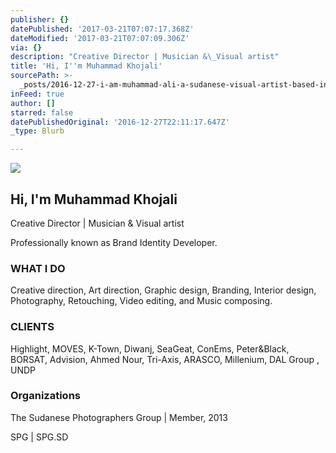 ```yaml
---
publisher: {}
datePublished: '2017-03-21T07:07:17.368Z'
dateModified: '2017-03-21T07:07:09.306Z'
via: {}
description: "Creative Director | Musician &\_Visual artist"
title: 'Hi, ​I''m Muhammad Khojali'
sourcePath: >-
  _posts/2016-12-27-i-am-muhammad-ali-a-sudanese-visual-artist-based-in-riyadh.md
inFeed: true
author: []
starred: false
datePublishedOriginal: '2016-12-27T22:11:17.647Z'
_type: Blurb

---
```

![](https://the-grid-user-content.s3-us-west-2.amazonaws.com/4adedf93-6dee-4661-8f5e-fe27e779b7ae.jpg)

## **Hi, ​I'm Muhammad Khojali**

Creative Director | Musician & Visual artist

Professionally known as Brand Identity Developer.

### ​**WHAT I DO**

Creative direction, Art direction, Graphic design, Branding, Interior design, Photography, Retouching, Video editing, and Music composing.

### **CLIENTS**​

Highlight, MOVES, K-Town, Diwanj, SeaGeat, ConEms, Peter&Black, BORSAT, Advision, Ahmed Nour, Tri-Axis, ARASCO, Millenium, DAL Group , UNDP

### **Organizations**

The Sudanese Photographers Group | Member, 2013

SPG | SPG.SD

​